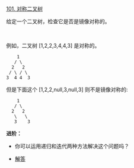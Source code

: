 [101. 对称二叉树](https://leetcode-cn.com/problems/symmetric-tree/)


给定一个二叉树，检查它是否是镜像对称的。

 

例如，二叉树 [1,2,2,3,4,4,3] 是对称的。
```
    1
   / \
  2   2
 / \ / \
3  4 4  3
```

但是下面这个 [1,2,2,null,3,null,3] 则不是镜像对称的:
```
    1
   / \
  2   2
   \   \
   3    3
```

**进阶：**

- 你可以运用递归和迭代两种方法解决这个问题吗？


- [解答](../../javascript/src/code/2000_tree/003_symmetryTree.ts)